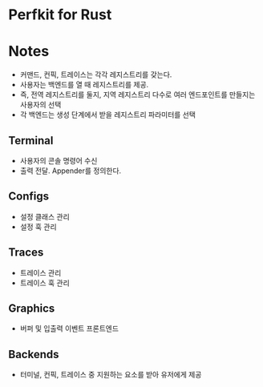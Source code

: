 # Perfkit for Rust



# Notes

- 커맨드, 컨픽, 트레이스는 각각 레지스트리를 갖는다.
- 사용자는 백엔드를 열 때 레지스트리를 제공.
- 즉, 전역 레지스트리를 둘지, 지역 레지스트리 다수로 여러 엔드포인트를 만들지는 사용자의 선택
- 각 백엔드는 생성 단계에서 받을 레지스트리 파라미터를 선택

## Terminal

- 사용자의 콘솔 명령어 수신
- 출력 전달. Appender를 정의한다.

## Configs

- 설정 클래스 관리
- 설정 훅 관리

## Traces

- 트레이스 관리
- 트레이스 훅 관리

## Graphics

- 버퍼 및 입출력 이벤트 프론트엔드

## Backends

- 터미널, 컨픽, 트레이스 중 지원하는 요소를 받아 유저에게 제공
